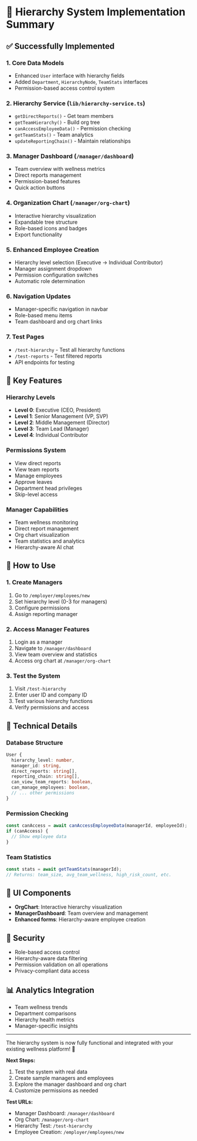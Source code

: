 # 🏢 Hierarchy System Implementation Summary

## ✅ **Successfully Implemented**

### **1. Core Data Models**
- Enhanced `User` interface with hierarchy fields
- Added `Department`, `HierarchyNode`, `TeamStats` interfaces
- Permission-based access control system

### **2. Hierarchy Service (`lib/hierarchy-service.ts`)**
- `getDirectReports()` - Get team members
- `getTeamHierarchy()` - Build org tree
- `canAccessEmployeeData()` - Permission checking
- `getTeamStats()` - Team analytics
- `updateReportingChain()` - Maintain relationships

### **3. Manager Dashboard (`/manager/dashboard`)**
- Team overview with wellness metrics
- Direct reports management
- Permission-based features
- Quick action buttons

### **4. Organization Chart (`/manager/org-chart`)**
- Interactive hierarchy visualization
- Expandable tree structure
- Role-based icons and badges
- Export functionality

### **5. Enhanced Employee Creation**
- Hierarchy level selection (Executive → Individual Contributor)
- Manager assignment dropdown
- Permission configuration switches
- Automatic role determination

### **6. Navigation Updates**
- Manager-specific navigation in navbar
- Role-based menu items
- Team dashboard and org chart links

### **7. Test Pages**
- `/test-hierarchy` - Test all hierarchy functions
- `/test-reports` - Test filtered reports
- API endpoints for testing

## 🎯 **Key Features**

### **Hierarchy Levels**
- **Level 0**: Executive (CEO, President)
- **Level 1**: Senior Management (VP, SVP)
- **Level 2**: Middle Management (Director)
- **Level 3**: Team Lead (Manager)
- **Level 4**: Individual Contributor

### **Permissions System**
- View direct reports
- View team reports
- Manage employees
- Approve leaves
- Department head privileges
- Skip-level access

### **Manager Capabilities**
- Team wellness monitoring
- Direct report management
- Org chart visualization
- Team statistics and analytics
- Hierarchy-aware AI chat

## 🚀 **How to Use**

### **1. Create Managers**
1. Go to `/employer/employees/new`
2. Set hierarchy level (0-3 for managers)
3. Configure permissions
4. Assign reporting manager

### **2. Access Manager Features**
1. Login as a manager
2. Navigate to `/manager/dashboard`
3. View team overview and statistics
4. Access org chart at `/manager/org-chart`

### **3. Test the System**
1. Visit `/test-hierarchy`
2. Enter user ID and company ID
3. Test various hierarchy functions
4. Verify permissions and access

## 🔧 **Technical Details**

### **Database Structure**
```typescript
User {
  hierarchy_level: number,
  manager_id: string,
  direct_reports: string[],
  reporting_chain: string[],
  can_view_team_reports: boolean,
  can_manage_employees: boolean,
  // ... other permissions
}
```

### **Permission Checking**
```typescript
const canAccess = await canAccessEmployeeData(managerId, employeeId);
if (canAccess) {
  // Show employee data
}
```

### **Team Statistics**
```typescript
const stats = await getTeamStats(managerId);
// Returns: team_size, avg_team_wellness, high_risk_count, etc.
```

## 🎨 **UI Components**

- **OrgChart**: Interactive hierarchy visualization
- **ManagerDashboard**: Team overview and management
- **Enhanced forms**: Hierarchy-aware employee creation

## 🔐 **Security**

- Role-based access control
- Hierarchy-aware data filtering
- Permission validation on all operations
- Privacy-compliant data access

## 📊 **Analytics Integration**

- Team wellness trends
- Department comparisons
- Hierarchy health metrics
- Manager-specific insights

---

The hierarchy system is now fully functional and integrated with your existing wellness platform! 🎉

**Next Steps:**
1. Test the system with real data
2. Create sample managers and employees
3. Explore the manager dashboard and org chart
4. Customize permissions as needed

**Test URLs:**
- Manager Dashboard: `/manager/dashboard`
- Org Chart: `/manager/org-chart`
- Hierarchy Test: `/test-hierarchy`
- Employee Creation: `/employer/employees/new`